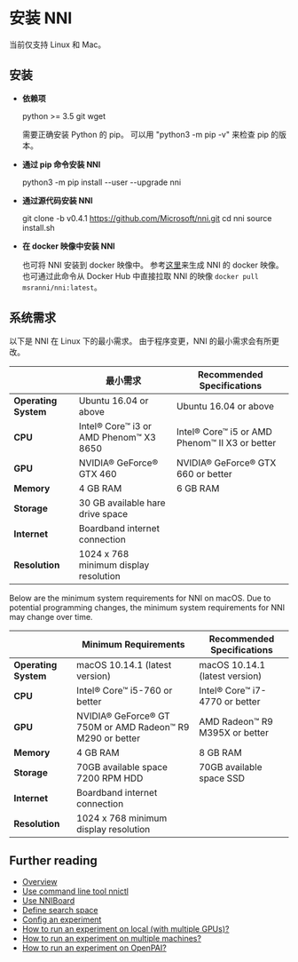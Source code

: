 # **安装 NNI**

当前仅支持 Linux 和 Mac。

## **安装**

* **依赖项**
    
    python >= 3.5 git wget
    
    需要正确安装 Python 的 pip。 可以用 "python3 -m pip -v" 来检查 pip 的版本。

* **通过 pip 命令安装 NNI**
    
    python3 -m pip install --user --upgrade nni

* **通过源代码安装 NNI**
    
    git clone -b v0.4.1 https://github.com/Microsoft/nni.git cd nni source install.sh

* **在 docker 映像中安装 NNI**
    
    也可将 NNI 安装到 docker 映像中。 参考[这里](../deployment/docker/README.md)来生成 NNI 的 docker 映像。 也可通过此命令从 Docker Hub 中直接拉取 NNI 的映像 `docker pull msranni/nni:latest`。

## **系统需求**

以下是 NNI 在 Linux 下的最小需求。 由于程序变更，NNI 的最小需求会有所更改。

|                      | 最小需求                                   | Recommended Specifications                     |
| -------------------- | -------------------------------------- | ---------------------------------------------- |
| **Operating System** | Ubuntu 16.04 or above                  | Ubuntu 16.04 or above                          |
| **CPU**              | Intel® Core™ i3 or AMD Phenom™ X3 8650 | Intel® Core™ i5 or AMD Phenom™ II X3 or better |
| **GPU**              | NVIDIA® GeForce® GTX 460               | NVIDIA® GeForce® GTX 660 or better             |
| **Memory**           | 4 GB RAM                               | 6 GB RAM                                       |
| **Storage**          | 30 GB available hare drive space       |                                                |
| **Internet**         | Boardband internet connection          |                                                |
| **Resolution**       | 1024 x 768 minimum display resolution  |                                                |

Below are the minimum system requirements for NNI on macOS. Due to potential programming changes, the minimum system requirements for NNI may change over time.

|                      | Minimum Requirements                                      | Recommended Specifications     |
| -------------------- | --------------------------------------------------------- | ------------------------------ |
| **Operating System** | macOS 10.14.1 (latest version)                            | macOS 10.14.1 (latest version) |
| **CPU**              | Intel® Core™ i5-760 or better                             | Intel® Core™ i7-4770 or better |
| **GPU**              | NVIDIA® GeForce® GT 750M or AMD Radeon™ R9 M290 or better | AMD Radeon™ R9 M395X or better |
| **Memory**           | 4 GB RAM                                                  | 8 GB RAM                       |
| **Storage**          | 70GB available space 7200 RPM HDD                         | 70GB available space SSD       |
| **Internet**         | Boardband internet connection                             |                                |
| **Resolution**       | 1024 x 768 minimum display resolution                     |                                |

## Further reading

* [Overview](Overview.md)
* [Use command line tool nnictl](NNICTLDOC.md)
* [Use NNIBoard](WebUI.md)
* [Define search space](SearchSpaceSpec.md)
* [Config an experiment](ExperimentConfig.md)
* [How to run an experiment on local (with multiple GPUs)?](tutorial_1_CR_exp_local_api.md)
* [How to run an experiment on multiple machines?](tutorial_2_RemoteMachineMode.md)
* [How to run an experiment on OpenPAI?](PAIMode.md)